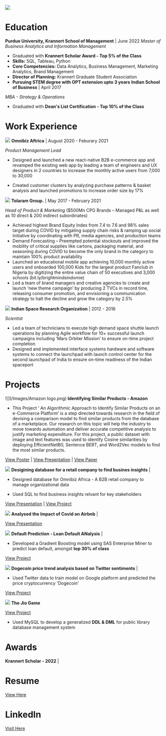 
![](/Images/circle.png)
# Education 

**Purdue University, Krannert School of Management** | June 2022
*Master of Business Analytics and Information Management* 
- Graduated with **Krannert Scholar Award - Top 5% of the Class**
- **Skills:** SQL, Tableau, Python
- **Core Competencies:** Data Analytics, Business Management, Marketing Analytics, Brand Management
- **Director of Planning:** Krannert Graduate Student Association
- **Pursuing STEM degree with OPT extension upto 3 years**
**Indian School of Business** |      April 2017

*MBA - Strategy & Operations* 

- Graduated with **Dean's List Certification - Top 10% of the Class**





# Work Experience



![](/Images/omnibiz.png)
**Omnibiz Aftrica** |   August 2020 -  Feburary 2021

*Product Management Lead*

- Designed and launched a new react-native B2B e-commerce app and revamped the existing web app by leading a team of engineers and UX designers in 2 countries to increase the monthly active users from 7,000 to 30,000 

- Created customer clusters by analyzing purchase patterns & basket analysis and launched promotions to increase order size by 17%

![](/Images/Tolaram.png)
**Tolaram Group.** | May 2017 - February 2021

*Head of Product & Marketing* ($500Mn CPG Brands – Managed P&L as well as 10 direct & 200 indirect subordinates)  
- Achieved highest Brand Equity Index from 7.4 to 7.6 and 98% sales target during COVID by mitigating supply chain risks & ramping up social Initiative by coordinating with PR, media agencies, and production teams
-	Demand Forecasting – Preempted potential stockouts and improved the mobility of critical supplies like cartons, packaging material, and seasoning during COVID to become the only brand in the category to maintain 100% product availability
-	Launched an educational mobile app achieving 10,000 monthly active users and onboarded 100,000 Kids for the largest product Fanclub in Nigeria by digitizing the entire value chain of 50 executives and 3,000 schools (bit.ly/brightmindsindomie)
-	Led a team of brand managers and creative agencies to create and launch ‘new theme campaign’ by producing 2 TVCs in record time, releasing consumer promotion, and envisioning a communication strategy to halt the decline and grow the category by 2.5%


![](/Images/isro.png)
**Indian Space Research Organization** | 2012 - 2016

*Scientist*

- Led a team of technicians to execute high demand space shuttle launch operations by planning Agile workflow for 10+ successful launch campaigns including ‘Mars Orbiter Mission’ to ensure on-time project completion
- Designed and implemented interface systems hardware and software systems to connect the launchpad with launch control center for the second launchpad of India to ensure on-time readiness of the Indian spaceport


# Projects

![](/Images/Amazon logo.png)
**Identifying Similar Products - Amazon**   


- This Project ‘ An Algorithmic Approach to Identify Similar Products on an e-Commerce Platform’ is a step directed towards research in the field
of devising a comparison model to find similar products from the database of a marketplace. Our research on this topic will help the industry to move towards automation and deliver accurate competitive analysis to justify marketing expenditure. For this project, a public dataset with image and text features was used to identify Cosine similarities by deploying EfficientNetB0, Sentence BERT, and Word2Vec models to find the most similar products.

[View Poster](https://drive.google.com/file/d/1whm8wN_Ka5dtcZvGKLqpUdKCf_RPobyh/view?usp=sharing) | [View Presentation](https://drive.google.com/file/d/159kTRM6h9skI6DL_RZVQq_0xUO4LNc7X/view?usp=sharing) | [View Paper](https://drive.google.com/file/d/1o1ZeTQEwi7vLA8nFmi0aJp-8IRIX1wj3/view?usp=sharing) 


![](/Images/omnibiz.png) 
**Desigining database for a retail company to find busines insights** | 

- Designed database for Omnibiz Africa - A B2B retail company to manage organizational data

- Used SQL to find business insights relvant for key stakeholders

 [View Presentation](https://drive.google.com/file/d/14Ax0MXGlfOmmcVPjwBBtlSD_7-dMg71N/view?usp=sharing) | [View Project](https://github.com/Usama93-PU/King-Slayer) 

![](/Images/airbnb.png) 
**Analysed the Impact of Covid on Airbnb** |

 [View Presentation](https://drive.google.com/file/d/1DegyR1LhZ7rgK-RAtDEFwjaBms-dagXA/view?usp=sharing)

![](/Images/sas.png) 
**Default Prediction - Loan Default ANalysis** |
- Developed a Gradient Boosting model using SAS Enterprise Miner to predict loan default, amongst **top 30% of class**

[View Project](https://drive.google.com/file/d/1u2rsy2P_-L617IYNXZ1u-6qs2jmVEGID/view?usp=sharing)

![](/Images/doge.png) 
**Dogecoin price trend analysis based on Twitter sentiments** |
- Used Twitter data to train model on Google platform and predicted the price cryptocurrency 'Dogecoin'

[View Project](https://drive.google.com/file/d/10AjRakVSgyHvbg0tzqPnoGXDLmybId-h/view?usp=sharing) 


![](/Images/jio.png) 
**The Jio Game**


[View Project](https://drive.google.com/file/d/1-ebQ7i-fMrT-CuaDfJ57kXjeaG_TuWSn/view?usp=sharing)

- Used MySQL to develop a generalized **DDL & DML** for public library database management system


# Awards

**Krannert Scholar - 2022** | 

# Resume


[View Here](https://drive.google.com/file/d/1lIbGGFHv_Ved3_0bhYW3FSECryjAicli/view?usp=sharing)

# LinkedIn

[Visit Here](https://www.linkedin.com/in/vaibhav-mathur-59025257/)

